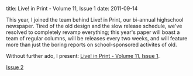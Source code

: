 title: Live! in Print - Volume 11, Issue 1
date: 2011-09-14

This year, I joined the team behind Live! in Print, our bi-annual highschool
newspaper. Tired of the old design and the slow release schedule, we've resolved
to completely revamp everything; this year's paper will boast a team of regular
columns, will be releases every two weeks, and will feature more than just the
boring reports on school-sponsored activites of old.

Without further ado, I present: <a href='/resource/lip1.png'>Live! in Print -
Volume 11, Issue 1</a>.

<div class='next-post'><a href='/blog/2011-09-28-lip-2'>Issue 2</a></div>
